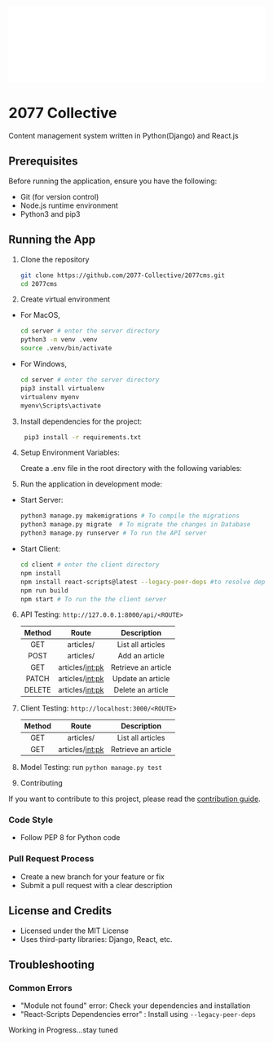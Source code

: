 ![](./2077.webp)

# 2077 Collective

Content management system written in Python(Django) and React.js

## Prerequisites

Before running the application, ensure you have the following:

- Git (for version control)
- Node.js runtime environment
- Python3 and pip3

## Running the App

1. Clone the repository

   ```bash
   git clone https://github.com/2077-Collective/2077cms.git
   cd 2077cms
   ```

2. Create virtual environment

- For MacOS,

  ```bash
  cd server # enter the server directory
  python3 -m venv .venv
  source .venv/bin/activate
  ```

- For Windows,

  ```bash
  cd server # enter the server directory
  pip3 install virtualenv
  virtualenv myenv
  myenv\Scripts\activate
  ```

3. Install dependencies for the project:

   ```bash
    pip3 install -r requirements.txt
   ```

4. Setup Environment Variables:

   Create a .env file in the root directory with the following variables:

5. Run the application in development mode:

- Start Server:

  ```bash
  python3 manage.py makemigrations # To compile the migrations
  python3 manage.py migrate  # To migrate the changes in Database
  python3 manage.py runserver # To run the API server
  ```

- Start Client:

  ```bash
  cd client # enter the client directory
  npm install
  npm install react-scripts@latest --legacy-peer-deps #to resolve dependency issues
  npm run build
  npm start # To run the the client server
  ```

6. API Testing: `http://127.0.0.1:8000/api/<ROUTE>`

   | Method |       Route       |     Description     |
   | :----: | :---------------: | :-----------------: |
   |  GET   |     articles/     |  List all articles  |
   |  POST  |     articles/     |   Add an article    |
   |  GET   | articles/<int:pk> | Retrieve an article |
   | PATCH  | articles/<int:pk> |  Update an article  |
   | DELETE | articles/<int:pk> |  Delete an article  |

7. Client Testing: `http://localhost:3000/<ROUTE>`

   | Method |       Route       |     Description     |
   | :----: | :---------------: | :-----------------: |
   |  GET   | articles/         |  List all articles  |
   |  GET   | articles/<int:pk> | Retrieve an article |

8. Model Testing: run `python manage.py test`

9. Contributing

If you want to contribute to this project, please read the [contribution guide](./CONTRIBUTING.md).

### Code Style

- Follow PEP 8 for Python code

### Pull Request Process

- Create a new branch for your feature or fix
- Submit a pull request with a clear description

## License and Credits

- Licensed under the MIT License
- Uses third-party libraries: Django, React, etc.

## Troubleshooting

### Common Errors

- "Module not found" error: Check your dependencies and installation
- "React-Scripts Dependencies error" : Install using `--legacy-peer-deps`

Working in Progress...stay tuned
